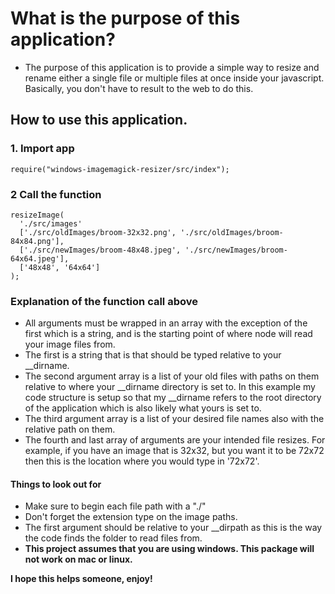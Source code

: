 # What is the purpose of this application?

- The purpose of this application is to provide a simple way to resize and rename either a single file or multiple files at once inside your javascript. Basically, you don't have to result to the web to do this.

## How to use this application.

### 1. Import app

    require("windows-imagemagick-resizer/src/index");

### 2 Call the function

    resizeImage(
      './src/images'
      ['./src/oldImages/broom-32x32.png', './src/oldImages/broom-84x84.png'],
      ['./src/newImages/broom-48x48.jpeg', './src/newImages/broom-64x64.jpeg'],
      ['48x48', '64x64']
    );

### Explanation of the function call above

- All arguments must be wrapped in an array with the exception of the first which is a string, and is the starting point of where node will read your image files from.
- The first is a string that is that should be typed relative to your \_\_dirname.
- The second argument array is a list of your old files with paths on them relative to where your \_\_dirname directory is set to. In this example my code structure is setup so that my \_\_dirname refers to the root directory of the application which is also likely what yours is set to.
- The third argument array is a list of your desired file names also with the relative path on them.
- The fourth and last array of arguments are your intended file resizes. For example, if you have an image that is 32x32, but you want it to be 72x72 then this is the location where you would type in '72x72'.

#### Things to look out for

- Make sure to begin each file path with a "./"
- Don't forget the extension type on the image paths.
- The first argument should be relative to your \_\_dirpath as this is the way the code finds the folder to read files from.
- **This project assumes that you are using windows. This package will not work on mac or linux.**

**I hope this helps someone, enjoy!**
